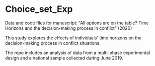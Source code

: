 # Choice_set_Exp
Data and code files for manuscript: "All options are on the table? Time Horizons and the decision-making process in conflict" (2020)

This study explores the effects of individuals' time horizons on the decision-making process in conflict situations.  

The repo includes an analysis of data from a multi-phase experimental design and a national sample collected during June 2019.
